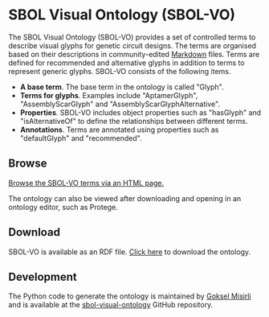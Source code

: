 # SBOL Visual Ontology (SBOL-VO)
The SBOL Visual Ontology (SBOL-VO) provides a set of controlled terms to describe visual glyphs for genetic circuit designs.  The terms are organised based on their descriptions in community-edited [Markdown](https://github.com/SynBioDex/SBOL-visual/tree/master/Glyphs) files. Terms are defined for recommended and alternative glyphs in addition to terms to represent generic glyphs. SBOL-VO consists of the following items.

* **A base term**. The base term in the ontology is called "Glyph".
* **Terms for glyphs**. Examples include "AptamerGlyph", "AssemblyScarGlyph" and "AssemblyScarGlyphAlternative".
* **Properties**. SBOL-VO includes object properties such as "hasGlyph" and "isAlternativeOf" to define the relationships between different terms.
* **Annotations**. Terms are annotated using properties such as "defaultGlyph" and "recommended".

## Browse
[Browse the SBOL-VO terms via an HTML page.](https://dissys.github.io/sbol-visual-ontology/sbol-vo.html)

The ontology can also be viewed after downloading and opening in an ontology editor, such as Protege.

## Download
SBOL-VO is available as an RDF file. [Click here](http://dissys.github.io/sbol-visual-ontology/sbol-vo.rdf) to download the ontology. 

## Development
The Python code to generate the ontology is maintained by [Goksel Misirli](mailto:g.misirli@keele.ac.uk) and is available at the [sbol-visual-ontology](https://github.com/dissys/sbol-visual-ontology) GitHub repository.
